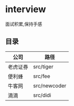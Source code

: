 # interview
面试积累,保持手感

## 目录
| 公司 | 路径  |
| --- | --- |
| 老虎证券 | src/tiger  |
|便利蜂| src/fee
| 牛客网 | src/newcoder
| 滴滴 | src/didi